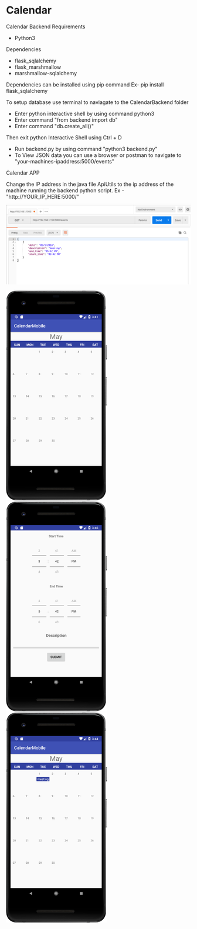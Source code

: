 # Calendar

Calendar Backend Requirements
- Python3

Dependencies
- flask_sqlalchemy
- flask_marshmallow
- marshmallow-sqlalchemy

Dependencies can be installed using pip command
Ex- pip install flask_sqlalchemy

To setup database use terminal to naviagate to the CalendarBackend folder
- Enter python interactive shell by using command python3
- Enter command "from backend import db"
- Enter command "db.create_all()"

Then exit python Interactive Shell using Ctrl + D
- Run backend.py by using command "python3 backend.py"
- To View JSON data you can use a browser or postman to navigate to 
"your-machines-ipaddress:5000/events"

Calendar APP

Change the IP address in the java file ApiUtils to the ip address of the machine running the backend python script.
Ex - "http://YOUR_IP_HERE:5000/"

<img src="/screenshots/4.png"/>

<img src="/screenshots/1.png" width="275"/>  <img src="/screenshots/2.png" width="275"/> <img src="/screenshots/3.png" width="275"/>
